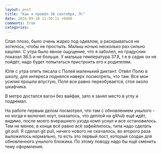 ```yaml
---
layout: post
title: "Как я провёл 30 сентября, Пт"
date: 2016-09-30 11:50:11 +0400
comments: true
categories: 
---
```

Спал плохо, было очень жарко под одеялом, а раскрываться не хотелось, чтобы не простыть. Малыш ночью несколько раз сильно кашлял. С утра было явное ощущение, что я заболел, но градусник показал 36.5 и не больше. У малыша температура 37.8, т.е в садик он не пойдёт, надо будет попытаться пристроить его к родителям.

Юля с утра опять писала с Полей маленький диктант. Отвёл Полю в школу, для интереса поднялся наверх посмотреть, что там. Все мои усилия прошли впустую, Поля все равно переобувается, стоя около шкафчика.

В метро достался вагон без вайфая, зато я занял место в углу и подремал. 

На работе первым делом посмотрел, что там с обновлением унылого - но когда я включил ноут, оказалось, что деплой на github ещё идёт, видимо, после моего вчерашнего ухода комп уснул и все остановилось. Тем не менее, в конце всё равно всё зафейлилось, типа надо сделать git pull. Я сделал git pull, ничего нового не скачалось, во второго раза выложилось нормально, то есть это первый пост, который создан для обновленного унылого бложика. По этому поводу надо бы ещё сменить тему оформления.